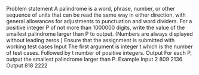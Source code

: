 Problem statement
A palindrome is a word, phrase, number, or other sequence of units that can be read the same way in either direction, with general allowances for adjustments to punctuation and word dividers. 
For a positive integer P of not more than 1000000 digits, write the value of the smallest palindrome larger than P to output. (Numbers are always displayed without leading zeros.) 
Ensure that the assignment is submitted with working test cases
Input 
The first argument is integer t which is the number of test cases. Followed by t number of positive integers. 
Output 
For each P, output the smallest palindrome larger than P. 
Example 
Input 
2 809 2136 
Output 
818 2222 
